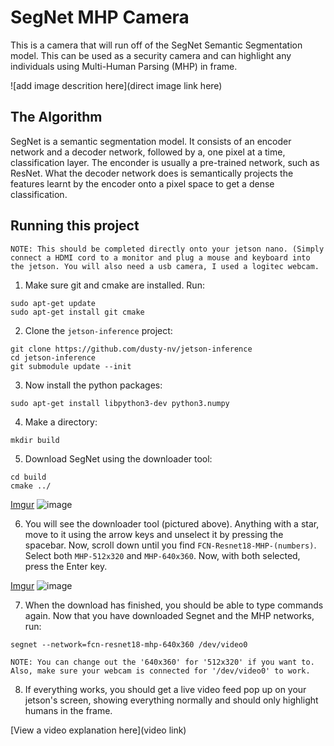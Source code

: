 # SegNet MHP Camera

 This is a camera that will run off of the SegNet Semantic Segmentation model. This can be used as a security camera and can highlight any individuals using Multi-Human Parsing (MHP) in frame.

![add image descrition here](direct image link here)

## The Algorithm

SegNet is a semantic segmentation model. It consists of an encoder network and a decoder network, followed by a, one pixel at a time, classification layer. The enconder is usually a pre-trained network, such as ResNet. What the decoder network does is semantically projects the features learnt by the encoder onto a pixel space to get a dense classification.

## Running this project

`NOTE: This should be completed directly onto your jetson nano. (Simply connect a HDMI cord to a monitor and plug a mouse and keyboard into the jetson. You will also need a usb camera, I used a logitec webcam.`

1. Make sure git and cmake are installed. Run:
```
sudo apt-get update
sudo apt-get install git cmake
```
2. Clone the `jetson-inference` project:
```
git clone https://github.com/dusty-nv/jetson-inference
cd jetson-inference
git submodule update --init
```
3. Now install the python packages:
```
sudo apt-get install libpython3-dev python3.numpy
```
4. Make a directory:
```
mkdir build
```
5. Download SegNet using the downloader tool:
```
cd build
cmake ../
```
[Imgur](https://imgur.com/E2KauvE)
![image](https://user-images.githubusercontent.com/101989644/164261058-21cb2317-40fb-46a4-946b-90bbefd3fc4e.png)

6. You will see the downloader tool (pictured above). Anything with a star, move to it using the arrow keys and unselect it by pressing the spacebar.
Now, scroll down until you find `FCN-Resnet18-MHP-(numbers)`. Select both `MHP-512x320` and `MHP-640x360`. Now, with both selected, press the Enter key.

[Imgur](https://imgur.com/aRJ5aG8)
![image](https://user-images.githubusercontent.com/101989644/164263701-591b3661-83e3-4989-b97f-2a8692d6af95.png)

7. When the download has finished, you should be able to type commands again. Now that you have downloaded Segnet and the MHP networks, run:
```
segnet --network=fcn-resnet18-mhp-640x360 /dev/video0
```
`NOTE: You can change out the '640x360' for '512x320' if you want to. Also, make sure your webcam is connected for '/dev/video0' to work.`

8. If everything works, you should get a live video feed pop up on your jetson's screen, showing everything normally and should only highlight humans in the frame.















[View a video explanation here](video link)
